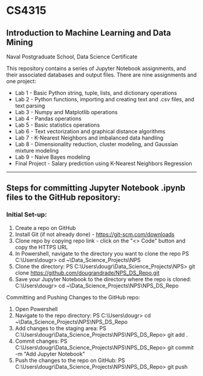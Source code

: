 # CS4315
## Introduction to Machine Learning and Data Mining
Naval Postgraduate School, Data Science Certificate

This repository contains a series of Jupyter Notebook assignments, and their associated databases and output files.
There are nine assignments and one project:
- Lab 1 - Basic Python string, tuple, lists, and dictionary operations
- Lab 2 - Python functions, importing and creating text and .csv files, and text parsing
- Lab 3 - Numpy and Matplotlib operations
- Lab 4 - Pandas operations
- Lab 5 - Basic statistics operations
- Lab 6 - Text vectorization and graphical distance algorithms
- Lab 7 - K-Nearest Neighbors and imbalanced data handling
- Lab 8 - Dimensionality reduction, cluster modeling, and Gaussian mixture modeling
- Lab 9 - Naive Bayes modeling
- Final Project - Salary prediction using K-Nearest Neighbors Regression 

-------------------------------------------------------------------------------
## Steps for committing Jupyter Notebook .ipynb files to the GitHub repository:
### Initial Set-up:
1. Create a repo on GitHub
2. Install Git (if not already done) - https://git-scm.com/downloads
3. Clone repo by copying repo link - click on the "<> Code" button and copy the HTTPS URL
4. In Powershell, navigate to the directory you want to clone the repo
	PS C:\Users\dougr> cd ~\Data_Science_Projects\NPS
6. Clone the directory:
	PS C:\Users\dougr\Data_Science_Projects\NPS> git clone https://github.com/dougrandrade/NPS_DS_Repo.git
7. Save your Jupyter Notebook to the directory where the repo is cloned:
	C:\Users\dougr> cd ~\Data_Science_Projects\NPS\NPS_DS_Repo

Committing and Pushing Changes to the GitHub repo:
1. Open Powershell
2. Navigate to the repo directory: 
	PS C:\Users\dougr> cd ~\Data_Science_Projects\NPS\NPS_DS_Repo
3. Add changes to the staging area:
	PS C:\Users\dougr\Data_Science_Projects\NPS\NPS_DS_Repo> git add .
4. Commit changes:
	PS C:\Users\dougr\Data_Science_Projects\NPS\NPS_DS_Repo> git commit -m "Add Jupyter Notebook"
5. Push the changes to the repo on GitHub:
	PS C:\Users\dougr\Data_Science_Projects\NPS\NPS_DS_Repo> git push
